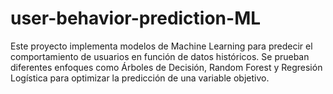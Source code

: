 # user-behavior-prediction-ML
Este proyecto implementa modelos de Machine Learning para predecir el comportamiento de usuarios en función de datos históricos. Se prueban diferentes enfoques como Árboles de Decisión, Random Forest y Regresión Logística para optimizar la predicción de una variable objetivo.
